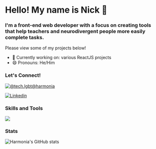 # Hello! My name is Nick 👋
### I'm a front-end web developer with a focus on creating tools that help teachers and neurodivergent people more easily complete tasks.

Please view some of my projects below!

- 🔭 Currently working on: various ReactJS projects
- 😄 Pronouns: He/Him

### Let's Connect!

[![@tech.lgbt@harmonia](https://img.shields.io/mastodon/follow/109288643652940144?color=blue&domain=http%3A%2F%2Ftech.lgbt&logo=mastodon&logoColor=pink&style=for-the-badge)](https://tech.lgbt/web/@harmonia)

[![Linkedin](https://img.shields.io/badge/-LinkedIn-blue?style=for-the-badge)](https://www.linkedin.com/in/nick-johnson-88aa1320a)

### Skills and Tools
<picture>
<img src="https://skillicons.dev/icons?i=git,atom,bootstrap,css,figma,html,js,linux,visualstudio">
</picture>

### Stats
![Harmonia's GitHub stats](https://github-readme-stats.vercel.app/api/top-langs?username=harmoniacodes&theme=tokyonight&show_icons=true)

